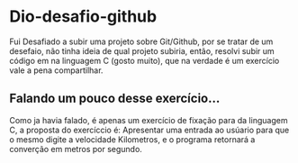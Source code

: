 # Dio-desafio-github
Fui Desafiado a subir uma projeto sobre Git/Github, por se tratar de um desefaio, não tinha ideia de qual projeto subiria, então, resolvi subir um código em na linguagem C (gosto muito),  que na verdade é um exercício  vale a pena compartilhar.



## Falando um pouco desse exercício...

Como ja havia falado, é apenas um exercício de fixação para da linguagem C, a proposta do exercíccio é:  Apresentar uma entrada ao usúario para que o mesmo digite a velocidade Kilometros, e o programa retornará a converção em metros por segundo. 





